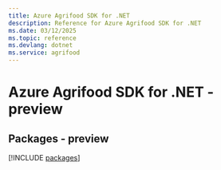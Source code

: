 ```yaml
---
title: Azure Agrifood SDK for .NET
description: Reference for Azure Agrifood SDK for .NET
ms.date: 03/12/2025
ms.topic: reference
ms.devlang: dotnet
ms.service: agrifood
---
```

# Azure Agrifood SDK for .NET - preview
## Packages - preview
[!INCLUDE [packages](agrifood-index.md)]